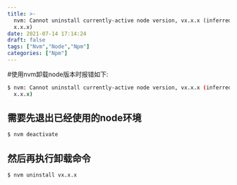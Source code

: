 ```yaml
---
title: >-
  nvm: Cannot uninstall currently-active node version, vx.x.x (inferred from
  x.x.x)
date: 2021-07-14 17:14:24
draft: false
tags: ["Nvm","Node","Npm"]
categories: ["Npm"]
---
```


#使用nvm卸载node版本时报错如下:
```bash
$ nvm: Cannot uninstall currently-active node version, vx.x.x (inferred from
  x.x.x)
```

## 需要先退出已经使用的node环境
```bash
$ nvm deactivate
```

## 然后再执行卸载命令
```bash
$ nvm uninstall vx.x.x
```
